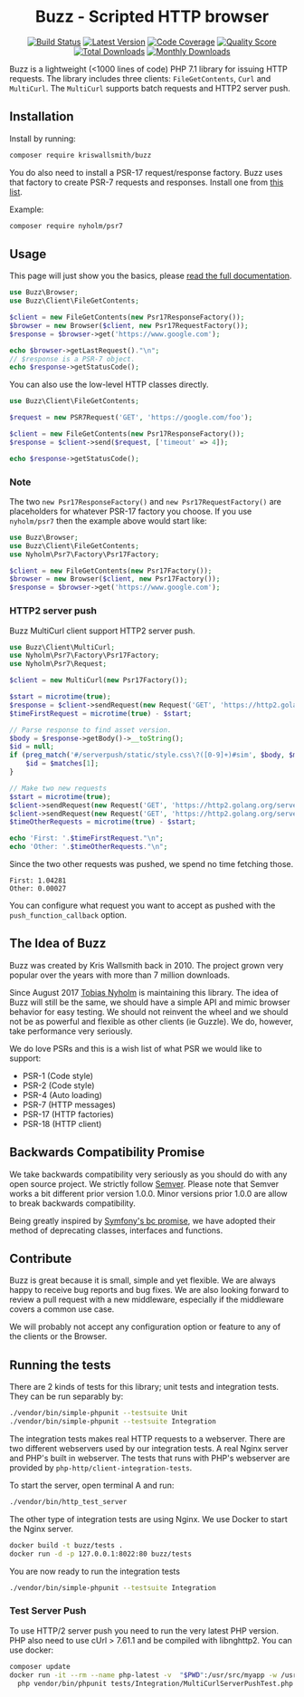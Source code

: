 <h1 align="center">Buzz - Scripted HTTP browser</h1>

<div align="center">

[![Build Status](https://img.shields.io/travis/kriswallsmith/Buzz/master.svg?style=flat-square)](https://travis-ci.org/kriswallsmith/Buzz)
[![Latest Version](https://img.shields.io/github/release/kriswallsmith/Buzz.svg?style=flat-square)](https://github.com/kriswallsmith/Buzz/releases)
[![Code Coverage](https://img.shields.io/scrutinizer/coverage/g/kriswallsmith/Buzz.svg?style=flat-square)](https://scrutinizer-ci.com/g/kriswallsmith/Buzz)
[![Quality Score](https://img.shields.io/scrutinizer/g/kriswallsmith/Buzz.svg?style=flat-square)](https://scrutinizer-ci.com/g/kriswallsmith/Buzz)
[![Total Downloads](https://img.shields.io/packagist/dt/kriswallsmith/buzz.svg?style=flat-square)](https://packagist.org/packages/kriswallsmith/buzz)
[![Monthly Downloads](https://img.shields.io/packagist/dm/kriswallsmith/buzz.svg?style=flat-square)](https://packagist.org/packages/kriswallsmith/buzz)

</div>

Buzz is a lightweight (<1000 lines of code) PHP 7.1 library for issuing HTTP requests. The library includes three
clients: `FileGetContents`, `Curl` and `MultiCurl`. The `MultiCurl` supports batch requests and HTTP2 server push. 

## Installation

Install by running:

```bash
composer require kriswallsmith/buzz
```

You do also need to install a PSR-17 request/response factory. Buzz uses that factory
to create PSR-7 requests and responses. Install one from [this list](https://packagist.org/providers/psr/http-factory-implementation).

Example: 

```bash
composer require nyholm/psr7
```

## Usage

This page will just show you the basics, please [read the full documentation](doc/).

```php
use Buzz\Browser;
use Buzz\Client\FileGetContents;

$client = new FileGetContents(new Psr17ResponseFactory());
$browser = new Browser($client, new Psr17RequestFactory());
$response = $browser->get('https://www.google.com');

echo $browser->getLastRequest()."\n";
// $response is a PSR-7 object.
echo $response->getStatusCode();
```

You can also use the low-level HTTP classes directly.

```php
use Buzz\Client\FileGetContents;

$request = new PSR7Request('GET', 'https://google.com/foo');

$client = new FileGetContents(new Psr17ResponseFactory());
$response = $client->send($request, ['timeout' => 4]);

echo $response->getStatusCode();
```

### Note

The two `new Psr17ResponseFactory()` and `new Psr17RequestFactory()` are placeholders 
for whatever PSR-17 factory you choose. If you use `nyholm/psr7` then the example above
would start like: 

```php
use Buzz\Browser;
use Buzz\Client\FileGetContents;
use Nyholm\Psr7\Factory\Psr17Factory;

$client = new FileGetContents(new Psr17Factory());
$browser = new Browser($client, new Psr17Factory());
$response = $browser->get('https://www.google.com');
```

### HTTP2 server push

Buzz MultiCurl client support HTTP2 server push. 

```php
use Buzz\Client\MultiCurl;
use Nyholm\Psr7\Factory\Psr17Factory;
use Nyholm\Psr7\Request;

$client = new MultiCurl(new Psr17Factory());

$start = microtime(true);
$response = $client->sendRequest(new Request('GET', 'https://http2.golang.org/serverpush', [], null, '2.0'));
$timeFirstRequest = microtime(true) - $start;

// Parse response to find asset version. 
$body = $response->getBody()->__toString();
$id = null;
if (preg_match('#/serverpush/static/style.css\?([0-9]+)#sim', $body, $matches)) {
    $id = $matches[1];
}

// Make two new requests
$start = microtime(true);
$client->sendRequest(new Request('GET', 'https://http2.golang.org/serverpush/static/style.css?'.$id));
$client->sendRequest(new Request('GET', 'https://http2.golang.org/serverpush/static/playground.js?'.$id));
$timeOtherRequests = microtime(true) - $start;

echo 'First: '.$timeFirstRequest."\n";
echo 'Other: '.$timeOtherRequests."\n";
```

Since the two other requests was pushed, we spend no time fetching those. 
```
First: 1.04281
Other: 0.00027
```

You can configure what request you want to accept as pushed with the `push_function_callback` option.

## The Idea of Buzz

Buzz was created by Kris Wallsmith back in 2010. The project grown very popular over the years with more than 7 million
downloads.

Since August 2017 [Tobias Nyholm](http://tnyholm.se) is maintaining this library. The idea of Buzz will still be the same,
we should have a simple API and mimic browser behavior for easy testing. We should not reinvent the wheel and we should
not be as powerful and flexible as other clients (ie Guzzle). We do, however, take performance very seriously.

We do love PSRs and this is a wish list of what PSR we would like to support:

* PSR-1 (Code style)
* PSR-2 (Code style)
* PSR-4 (Auto loading)
* PSR-7 (HTTP messages)
* PSR-17 (HTTP factories)
* PSR-18 (HTTP client)

## Backwards Compatibility Promise

We take backwards compatibility very seriously as you should do with any open source project. We strictly follow [Semver](https://semver.org/).
Please note that Semver works a bit different prior version 1.0.0. Minor versions prior 1.0.0 are allow to break backwards
compatibility.

Being greatly inspired by [Symfony's bc promise](https://symfony.com/doc/current/contributing/code/bc.html), we have adopted
their method of deprecating classes, interfaces and functions.

## Contribute

Buzz is great because it is small, simple and yet flexible. We are always happy to receive bug reports and bug fixes. We 
are also looking forward to review a pull request with a new middleware, especially if the middleware covers a common
use case. 

We will probably not accept any configuration option or feature to any of the clients or the Browser. 

## Running the tests

There are 2 kinds of tests for this library; unit tests and integration tests. They can be run separably by:

```bash
./vendor/bin/simple-phpunit --testsuite Unit
./vendor/bin/simple-phpunit --testsuite Integration
```

The integration tests makes real HTTP requests to a webserver. There are two different
webservers used by our integration tests. A real Nginx server and PHP's built in webserver.
The tests that runs with PHP's webserver are provided by `php-http/client-integration-tests`.

To start the server, open terminal A and run:

```bash
./vendor/bin/http_test_server
```

The other type of integration tests are using Nginx. We use Docker to start the
Nginx server.

```bash
docker build -t buzz/tests .
docker run -d -p 127.0.0.1:8022:80 buzz/tests
```

You are now ready to run the integration tests

```bash
./vendor/bin/simple-phpunit --testsuite Integration
```

### Test Server Push

To use HTTP/2 server push you need to run the very latest PHP version. PHP also need to use cUrl > 7.61.1 
and be compiled with libnghttp2. 
You can use docker: 

```bash
composer update
docker run -it --rm --name php-latest -v  "$PWD":/usr/src/myapp -w /usr/src/myapp tommymuehle/docker-alpine-php-nightly \
  php vendor/bin/phpunit tests/Integration/MultiCurlServerPushTest.php
```
